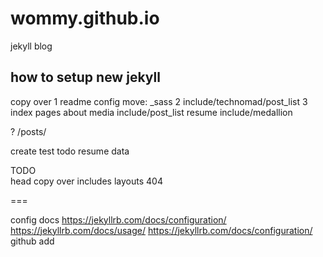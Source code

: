 # wommy.github.io
jekyll blog



## how to setup new jekyll
copy over
  1
    readme
    config
    move: _sass
  2
    include/technomad/post_list
  3
    index
    pages
      about
      media
        include/post_list
      resume
        include/medallion

  ?
    /posts/

create
  test
  todo
  resume
  data


TODO  
  head
  copy over
    includes
    layouts
  404


===

config docs
  https://jekyllrb.com/docs/configuration/
  https://jekyllrb.com/docs/usage/
  https://jekyllrb.com/docs/configuration/
github
  add 
  